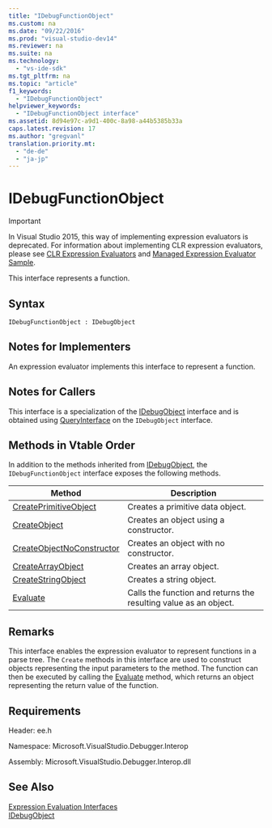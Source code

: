 ```yaml
---
title: "IDebugFunctionObject"
ms.custom: na
ms.date: "09/22/2016"
ms.prod: "visual-studio-dev14"
ms.reviewer: na
ms.suite: na
ms.technology: 
  - "vs-ide-sdk"
ms.tgt_pltfrm: na
ms.topic: "article"
f1_keywords: 
  - "IDebugFunctionObject"
helpviewer_keywords: 
  - "IDebugFunctionObject interface"
ms.assetid: 8d94e97c-a9d1-400c-8a98-a44b5385b33a
caps.latest.revision: 17
ms.author: "gregvanl"
translation.priority.mt: 
  - "de-de"
  - "ja-jp"
---
```

# IDebugFunctionObject
> [!IMPORTANT]
>  In Visual Studio 2015, this way of implementing expression evaluators is deprecated. For information about implementing CLR expression evaluators, please see [CLR Expression Evaluators](https://github.com/Microsoft/ConcordExtensibilitySamples/wiki/CLR-Expression-Evaluators) and [Managed Expression Evaluator Sample](https://github.com/Microsoft/ConcordExtensibilitySamples/wiki/Managed-Expression-Evaluator-Sample).  
  
 This interface represents a function.  
  
## Syntax  
  
```  
IDebugFunctionObject : IDebugObject  
```  
  
## Notes for Implementers  
 An expression evaluator implements this interface to represent a function.  
  
## Notes for Callers  
 This interface is a specialization of the [IDebugObject](../VS_csharp/idebugobject.md) interface and is obtained using [QueryInterface](../VS_csharp/queryinterface.md) on the `IDebugObject` interface.  
  
## Methods in Vtable Order  
 In addition to the methods inherited from [IDebugObject](../VS_csharp/idebugobject.md), the `IDebugFunctionObject` interface exposes the following methods.  
  
|Method|Description|  
|------------|-----------------|  
|[CreatePrimitiveObject](../VS_csharp/idebugfunctionobject--createprimitiveobject.md)|Creates a primitive data object.|  
|[CreateObject](../VS_csharp/idebugfunctionobject--createobject.md)|Creates an object using a constructor.|  
|[CreateObjectNoConstructor](../VS_csharp/idebugfunctionobject--createobjectnoconstructor.md)|Creates an object with no constructor.|  
|[CreateArrayObject](../VS_csharp/idebugfunctionobject--createarrayobject.md)|Creates an array object.|  
|[CreateStringObject](../VS_csharp/idebugfunctionobject--createstringobject.md)|Creates a string object.|  
|[Evaluate](../VS_csharp/idebugfunctionobject--evaluate.md)|Calls the function and returns the resulting value as an object.|  
  
## Remarks  
 This interface enables the expression evaluator to represent functions in a parse tree. The `Create` methods in this interface are used to construct objects representing the input parameters to the method. The function can then be executed by calling the [Evaluate](../VS_csharp/idebugfunctionobject--evaluate.md) method, which returns an object representing the return value of the function.  
  
## Requirements  
 Header: ee.h  
  
 Namespace: Microsoft.VisualStudio.Debugger.Interop  
  
 Assembly: Microsoft.VisualStudio.Debugger.Interop.dll  
  
## See Also  
 [Expression Evaluation Interfaces](../VS_csharp/expression-evaluation-interfaces.md)   
 [IDebugObject](../VS_csharp/idebugobject.md)
